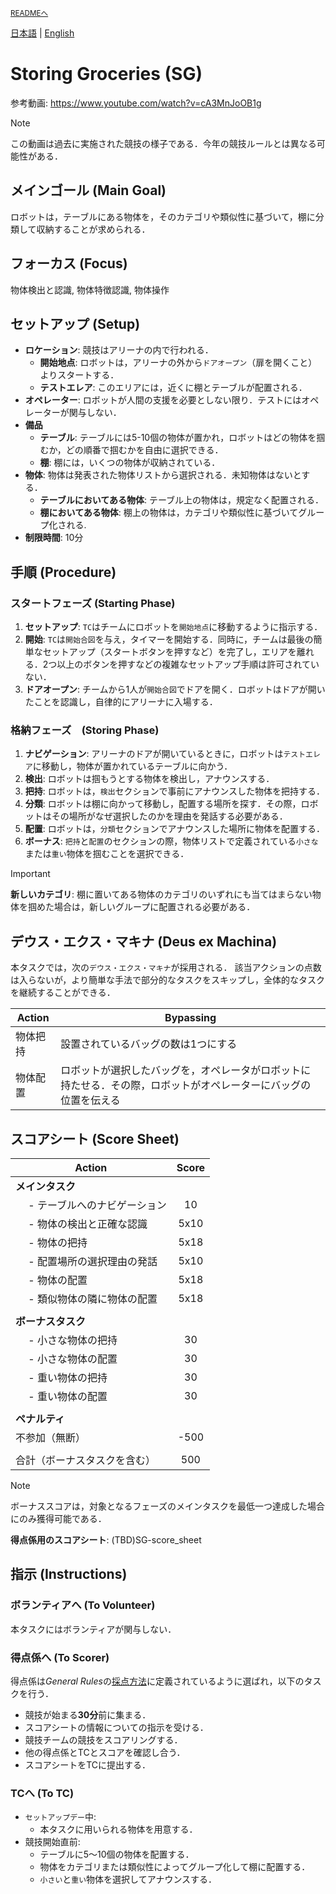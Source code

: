 <sub>[READMEへ](../../README.md)</sub>

[日本語](./sg_ja.md) | [English](./sg_en.md)

# Storing Groceries (SG)

参考動画: https://www.youtube.com/watch?v=cA3MnJoOB1g

> [!NOTE]  
> この動画は過去に実施された競技の様子である．今年の競技ルールとは異なる可能性がある．


## メインゴール (Main Goal)

ロボットは，テーブルにある物体を，そのカテゴリや類似性に基づいて，棚に分類して収納することが求められる．


## フォーカス (Focus)

物体検出と認識, 物体特徴認識, 物体操作


## セットアップ (Setup)

- **ロケーション**: 競技はアリーナの内で行われる．
  - **開始地点**: ロボットは，アリーナの外から`ドアオープン`（扉を開くこと）よりスタートする．
  - **テストエレア**: このエリアには，近くに棚とテーブルが配置される．
- **オペレーター**: ロボットが人間の支援を必要としない限り．テストにはオペレーターが関与しない．
- **備品**
  - **テーブル**: テーブルには5-10個の物体が置かれ，ロボットはどの物体を掴むか，どの順番で掴むかを自由に選択できる．
  - **棚**: 棚には，いくつの物体が収納されている．
- **物体**: 物体は発表された物体リストから選択される．未知物体はないとする．
  - **テーブルにおいてある物体**: テーブル上の物体は，規定なく配置される．
  - **棚においてある物体**: 棚上の物体は，カテゴリや類似性に基づいてグループ化される.
- **制限時間**: 10分


## 手順 (Procedure)

### スタートフェーズ (Starting Phase)

1. **セットアップ**: `TC`はチームにロボットを`開始地点`に移動するように指示する．
2. **開始**: `TC`は`開始合図`を与え，タイマーを開始する．同時に，チームは最後の簡単なセットアップ（スタートボタンを押すなど）を完了し，エリアを離れる．2つ以上のボタンを押すなどの複雑なセットアップ手順は許可されていない．
3. **ドアオープン**: チームから1人が`開始合図`でドアを開く．ロボットはドアが開いたことを認識し，自律的にアリーナに入場する．

### 格納フェーズ　(Storing Phase)

1. **ナビゲーション**: アリーナのドアが開いているときに，ロボットは`テストエレア`に移動し，物体が置かれているテーブルに向かう．
2. **検出**: ロボットは掴もうとする物体を検出し，アナウンスする．
3. **把持**: ロボットは，`検出`セクションで事前にアナウンスした物体を把持する．
4. **分類**: ロボットは棚に向かって移動し，配置する場所を探す．その際，ロボットはその場所がなぜ選択したのかを理由を発話する必要がある．
5. **配置**: ロボットは，`分類`セクションでアナウンスした場所に物体を配置する．
6. **ボーナス**: `把持`と`配置`のセクションの際，物体リストで定義されている`小さな`または`重い`物体を掴むことを選択できる．

> [!IMPORTANT]
**新しいカテゴリ**: 棚に置いてある物体のカテゴリのいずれにも当てはまらない物体を掴めた場合は，新しいグループに配置される必要がある．


## デウス・エクス・マキナ (Deus ex Machina)

本タスクでは，次の`デウス・エクス・マキナ`が採用される．
該当アクションの点数は入らないが，より簡単な手法で部分的なタスクをスキップし，全体的なタスクを継続することができる．

| Action | Bypassing |
| --- | --- |
| 物体把持 | 設置されているバッグの数は1つにする |
| 物体配置 | ロボットが選択したバッグを，オペレータがロボットに持たせる．その際，ロボットがオペレーターにバッグの位置を伝える |


## スコアシート (Score Sheet)

| Action | Score |
| --- | :---: |
| **メインタスク** |  |
| &emsp; - テーブルへのナビゲーション                                  | 10 |
| &emsp; - 物体の検出と正確な認識          | 5x10 |
| &emsp; - 物体の把持   | 5x18 |
| &emsp; - 配置場所の選択理由の発話       | 5x10 |
| &emsp; - 物体の配置                         | 5x18 |
| &emsp; - 類似物体の隣に物体の配置 | 5x18 |
|  |  |
| **ボーナスタスク** |  |
| &emsp; - 小さな物体の把持 | 30 |
| &emsp; - 小さな物体の配置 | 30 |
| &emsp; - 重い物体の把持   | 30 |
| &emsp; - 重い物体の配置   | 30 |
|  |  |
| **ペナルティ** |  |
| 不参加（無断） | -500 |
|  |  |
| 合計（ボーナスタスクを含む） | 500 |

> [!NOTE]
> ボーナススコアは，対象となるフェーズのメインタスクを最低一つ達成した場合にのみ獲得可能である．

**得点係用のスコアシート**: (TBD)SG-score_sheet
<!-- **得点係用のスコアシート**: [SG-score_sheet](./doc/iHR2024_SG-score_sheet.pdf) -->


## 指示 (Instructions)

### ボランティアへ (To Volunteer)

本タスクにはボランティアが関与しない．

### 得点係へ (To Scorer)

得点係は*General Rules*の[採点方法](./grr_ja.md#採点方法scoring-system)に定義されているように選ばれ，以下のタスクを行う．

- 競技が始まる**30分**前に集まる．
- スコアシートの情報についての指示を受ける．
- 競技チームの競技をスコアリングする．
- 他の得点係とTCとスコアを確認し合う．
- スコアシートをTCに提出する．

### TCへ (To TC)

- `セットアップデー`中:
  - 本タスクに用いられる物体を用意する．
- 競技開始直前:
  - テーブルに5〜10個の物体を配置する．
  - 物体をカテゴリまたは類似性によってグループ化して棚に配置する．
  - `小さい`と`重い`物体を選択してアナウンスする．
